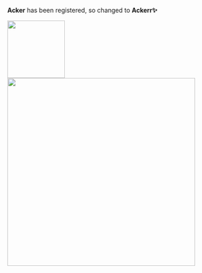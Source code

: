 **Acker** has been registered, so changed to **Ackerr✨**

<p>
  <a href="https://github.com/RitterHou?tab=repositories">
    <img src="https://github-readme-stats.vercel.app/api/top-langs/?username=ackerr&hide=html,css&layout=compact" height="130"/>
  </a>
  <a href="https://www.wzmmmmj.com">
    <img src="https://github-readme-stats.vercel.app/api?username=ackerr&show_icons=false&&hide=contribs,issues" width="425"/>
  </a>
</p>
